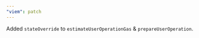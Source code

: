```yaml
---
"viem": patch
---
```


Added `stateOverride` to `estimateUserOperationGas` & `prepareUserOperation`.
